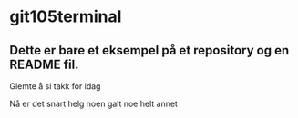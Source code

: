 # git105terminal

## Dette er bare et eksempel på et repository og en README fil.

Glemte å si takk for idag

Nå er det snart helg
noen galt
noe helt annet

